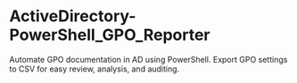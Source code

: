 # ActiveDirectory-PowerShell_GPO_Reporter
Automate GPO documentation in AD using PowerShell. Export GPO settings to CSV for easy review, analysis, and auditing.
